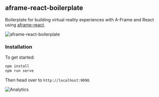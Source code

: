 ## aframe-react-boilerplate

Boilerplate for building virtual reality experiences with A-Frame and React
using [aframe-react](https://github.com/ngokevin/aframe-react).

![aframe-react-boilerplate](https://cloud.githubusercontent.com/assets/674727/19344103/ccfb503a-90ed-11e6-9147-fef00fb4a342.gif)

### Installation

To get started:

```bash
npm install
npm run serve
```

Then head over to `http://localhost:9090`.

![Analytics](https://ga-beacon.appspot.com/UA-73311422-5/aframe-react)
